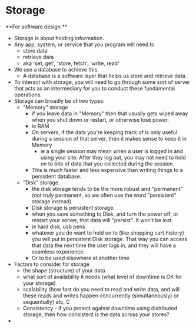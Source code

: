 # Storage

**For software design **

- Storage is about holding information.
- Any app, system, or service that you program will need to
  - store data
  - retrieve data
  - aka 'set, get', 'store, fetch', 'write, read'
- We use a database to achieve this.
  - A database is a software layer that helps us store and retrieve data.
- To interact with storage, you will need to go through some sort of server that acts as an intermediary for you to conduct these fundamental operations.
- Storage can broadly be of two types:
  - "Memory" storage
    - if you leave data in "Memory" then that usually gets wiped away when you shut down or restart, or otherwise lose power.
    - ie RAM
    - On servers, if the data you're keeping track of is only useful during a session of that server, then it makes sense to keep it in Memory
      - ie  a single session may mean when a user is logged in and using your site. After they log out, you may not need to hold on to bits of data that you collected during the session.
    - This is much faster and less expensive than writing things to a persistent database.
  - "Disk" storage.
    - the disk storage tends to be the more robust and "permanent" (not truly permanent, so we often use the word "persistent" storage instead)
    - Disk storage is persistent storage.
    - when you save something to Disk, and turn the power off, or restart your server, that data will "persist". It won't be lost.
    - ie hard disk, usb pens
    - whatever you do want to hold on to (like shopping cart history) you will put in persistent Disk storage. That way you can access that data the next time the user logs in, and they will have a seamless experience.
    - Or to be used elsewhere at another time
- Factors to consider for storage
  - the shape (structure) of your data
  - what sort of availability it needs (what level of downtime is OK for your storage)
  - scalability (how fast do you need to read and write data, and will these reads and writes happen concurrently (simultaneously) or sequentially) etc, C
  - Consistency - if you protect against downtime using distributed storage, then how consistent is the data across your stores?
- 
